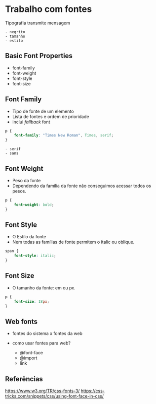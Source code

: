 # Trabalho com fontes

Tipografia transmite mensagem

    - negrito
    - tamanho
    - estilo

## Basic Font Properties

* font-family
* font-weight
* font-style
* font-size

## Font Family

* Tipo de fonte de um elemento
* Lista de fontes e ordem de prioridade
* inclui *fallback* font

```css
p {
    font-family: "Times New Roman", Times, serif;
}
```

    - serif
    - sans

## Font Weight

* Peso da fonte
* Dependendo da família da fonte não conseguimos acessar todos os pesos.

```css
p {
    font-weight: bold;
}
```

## Font Style

* O Estilo da fonte
* Nem todas as famílias de fonte permitem o italic ou oblique.

```css
span {
    font-style: italic;
}
```

## Font Size

* O tamanho da fonte: em ou px.
```css
p {
    font-size: 18px;
}
```

## Web fonts

- fontes do sistema x fontes da web
- como usar fontes para web?

    * @font-face
    * @import
    * link


## Referências
https://www.w3.org/TR/css-fonts-3/
https://css-tricks.com/snippets/css/using-font-face-in-css/

